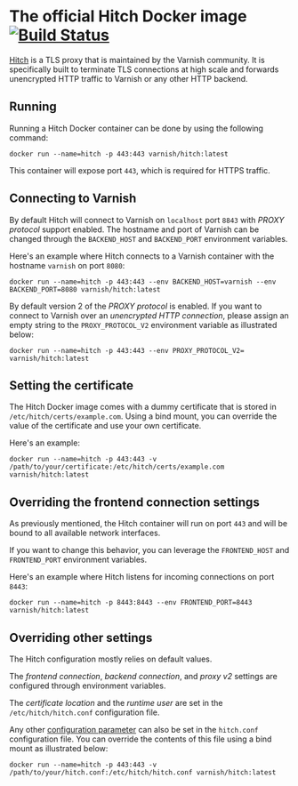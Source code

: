 # The official Hitch Docker image [![Build Status](https://travis-ci.org/varnish/docker-hitch.svg?branch=master)](https://travis-ci.org/varnish/docker-hitch)
[Hitch](https://hitch-tls.org/) is a TLS proxy that is maintained by the Varnish community. It is specifically built to terminate TLS connections at high scale and forwards unencrypted HTTP traffic to Varnish or any other HTTP backend.

## Running

Running a Hitch Docker container can be done by using the following command:

```
docker run --name=hitch -p 443:443 varnish/hitch:latest
```

This container will expose port `443`, which is required for HTTPS traffic. 
## Connecting to Varnish

By default Hitch will connect to Varnish on `localhost` port `8843` with *PROXY protocol* support enabled. The hostname and port of Varnish can be changed through the `BACKEND_HOST` and `BACKEND_PORT` environment variables.

Here's an example where Hitch connects to a Varnish container with the hostname `varnish` on port `8080`:

```
docker run --name=hitch -p 443:443 --env BACKEND_HOST=varnish --env BACKEND_PORT=8080 varnish/hitch:latest
```

By default version 2 of the *PROXY protocol* is enabled. If you want to connect to Varnish over an *unencrypted HTTP connection*, please assign an empty string to the `PROXY_PROTOCOL_V2` environment variable as illustrated below:

```
docker run --name=hitch -p 443:443 --env PROXY_PROTOCOL_V2= varnish/hitch:latest
```

## Setting the certificate

The Hitch Docker image comes with a dummy certificate that is stored in `/etc/hitch/certs/example.com`. Using a bind mount, you can override the value of the certificate and use your own certificate.

Here's an example:

```
docker run --name=hitch -p 443:443 -v /path/to/your/certificate:/etc/hitch/certs/example.com varnish/hitch:latest
```

## Overriding the frontend connection settings

As previously mentioned, the Hitch container will run on port `443` and will be bound to all available network interfaces.

If you want to change this behavior, you can leverage the `FRONTEND_HOST` and `FRONTEND_PORT` environment variables. 

Here's an example where Hitch listens for incoming connections on port `8443`:

```
docker run --name=hitch -p 8443:8443 --env FRONTEND_PORT=8443 varnish/hitch:latest
```

## Overriding other settings

The Hitch configuration mostly relies on default values. 

The *frontend connection*, *backend connection*, and *proxy v2* settings are configured through environment variables.

The *certificate location* and the *runtime user* are set in the `/etc/hitch/hitch.conf` configuration file.


Any other [configuration parameter](https://github.com/varnish/hitch/blob/1.5.0/hitch.conf.man.rst) can also be set in the `hitch.conf` configuration file. You can override the contents of this file using a bind mount as illustrated below:

```
docker run --name=hitch -p 443:443 -v /path/to/your/hitch.conf:/etc/hitch/hitch.conf varnish/hitch:latest
```

